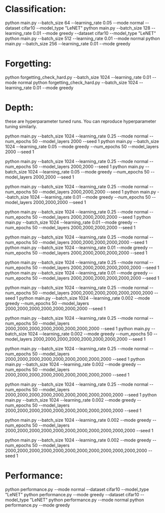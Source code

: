 # Classification:
python main.py --batch_size 64  --learning_rate 0.05 --mode normal --dataset cifar10 --model_type "LeNET"
python main.py --batch_size 128 --learning_rate 0.01 --mode greedy --dataset cifar10 --model_type "LeNET"
python main.py --batch_size 512 --learning_rate 0.01 --mode normal
python main.py --batch_size 256 --learning_rate 0.01 --mode greedy


# Forgetting:
python forgetting_check_hard.py --batch_size 1024 --learning_rate 0.01 --mode normal
python forgetting_check_hard.py --batch_size 1024 --learning_rate 0.01 --mode greedy

# Depth:

these are hyperparameter tuned runs. You can reproduce hyperparameter tuning similarly. 

python main.py --batch_size 1024 --learning_rate 0.25 --mode normal --num_epochs 50 --model_layers 2000 --seed 1
python main.py --batch_size 1024 --learning_rate 0.05 --mode greedy --num_epochs 50 --model_layers 2000 --seed 1

python main.py --batch_size 1024 --learning_rate 0.25 --mode normal --num_epochs 50 --model_layers 2000,2000 --seed 1
python main.py --batch_size 1024 --learning_rate 0.05 --mode greedy --num_epochs 50 --model_layers 2000,2000 --seed 1

python main.py --batch_size 1024 --learning_rate 0.25 --mode normal --num_epochs 50 --model_layers 2000,2000,2000 --seed 1
python main.py --batch_size 1024 --learning_rate 0.01 --mode greedy --num_epochs 50 --model_layers 2000,2000,2000 --seed 1

python main.py --batch_size 1024 --learning_rate 0.25 --mode normal --num_epochs 50 --model_layers 2000,2000,2000,2000 --seed 1
python main.py --batch_size 1024 --learning_rate 0.01 --mode greedy --num_epochs 50 --model_layers 2000,2000,2000,2000 --seed 1

python main.py --batch_size 1024 --learning_rate 0.25 --mode normal --num_epochs 50 --model_layers 2000,2000,2000,2000,2000 --seed 1
python main.py --batch_size 1024 --learning_rate 0.01 --mode greedy --num_epochs 50 --model_layers 2000,2000,2000,2000,2000 --seed 1

python main.py --batch_size 1024 --learning_rate 0.25 --mode normal --num_epochs 50 --model_layers 2000,2000,2000,2000,2000,2000 --seed 1
python main.py --batch_size 1024 --learning_rate 0.01 --mode greedy --num_epochs 50 --model_layers 2000,2000,2000,2000,2000,2000 --seed 1

python main.py --batch_size 1024 --learning_rate 0.25 --mode normal --num_epochs 50 --model_layers 2000,2000,2000,2000,2000,2000,2000 --seed 1
python main.py --batch_size 1024 --learning_rate 0.002 --mode greedy --num_epochs 50 --model_layers 2000,2000,2000,2000,2000,2000,2000 --seed 1

python main.py --batch_size 1024 --learning_rate 0.25 --mode normal --num_epochs 50 --model_layers 2000,2000,2000,2000,2000,2000,2000,2000 --seed 1
python main.py --batch_size 1024 --learning_rate 0.002 --mode greedy --num_epochs 50 --model_layers 2000,2000,2000,2000,2000,2000,2000,2000 --seed 1

python main.py --batch_size 1024 --learning_rate 0.25 --mode normal --num_epochs 50 --model_layers 2000,2000,2000,2000,2000,2000,2000,2000,2000 --seed 1
python main.py --batch_size 1024 --learning_rate 0.002 --mode greedy --num_epochs 50 --model_layers 2000,2000,2000,2000,2000,2000,2000,2000,2000 --seed 1

python main.py --batch_size 1024 --learning_rate 0.25 --mode normal --num_epochs 50 --model_layers 2000,2000,2000,2000,2000,2000,2000,2000,2000,2000 --seed 1
python main.py --batch_size 1024 --learning_rate 0.002 --mode greedy --num_epochs 50 --model_layers 2000,2000,2000,2000,2000,2000,2000,2000,2000,2000 --seed 1

python main.py --batch_size 1024 --learning_rate 0.002 --mode greedy --num_epochs 50 --model_layers 2000,2000,2000,2000,2000,2000,2000,2000,2000,2000,2000 --seed 1

python main.py --batch_size 1024 --learning_rate 0.002 --mode greedy --num_epochs 50 --model_layers 2000,2000,2000,2000,2000,2000,2000,2000,2000,2000,2000,2000 --seed 1

# Performance:
python performance.py --mode normal --dataset cifar10 --model_type "LeNET"
python performance.py --mode greedy --dataset cifar10 --model_type "LeNET"
python performance.py --mode normal
python performance.py --mode greedy


